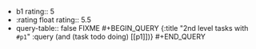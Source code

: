 - b1
  rating:: 5
- :rating float
  rating:: 5.5
- query-table:: false
  FIXME
  #+BEGIN_QUERY
  {:title "2nd level tasks with `#p1`"
  :query (and (task todo doing) [[p1]])}
  #+END_QUERY
